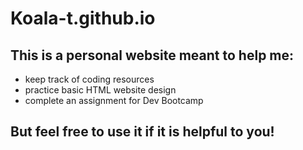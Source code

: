 # Koala-t.github.io

## This is a personal website meant to help me:
* keep track of coding resources
* practice basic HTML website design
* complete an assignment for Dev Bootcamp

## But feel free to use it if it is helpful to you!
